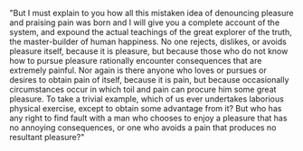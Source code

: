 "But I must explain to you how all this mistaken idea of denouncing pleasure and praising pain was born and 
I will give you a complete account of the system, and expound the actual teachings of the great explorer of 
the truth, the master-builder of human happiness. No one rejects, dislikes, or avoids pleasure itself, because
 it is pleasure, but because those who do not know how to pursue pleasure rationally encounter consequences 
 that are extremely painful. Nor again is there anyone who loves or pursues or desires to obtain pain of 
 itself, because it is pain, but because occasionally circumstances occur in which toil and pain can procure
  him some great pleasure. To take a trivial example, which of us ever undertakes laborious physical exercise,
   except to obtain some advantage from it? But who has any right to find fault with a man who chooses to 
   enjoy a pleasure that has no annoying consequences, or one who avoids a pain that produces no resultant pleasure?"